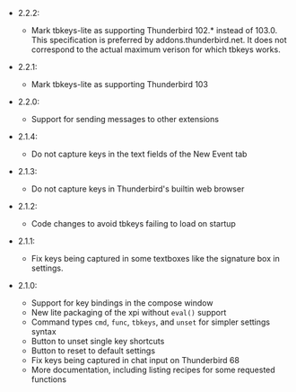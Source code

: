 - 2.2.2:

  - Mark tbkeys-lite as supporting Thunderbird 102.* instead of 103.0.
    This specification is preferred by addons.thunderbird.net.
  It does not correspond to the actual maximum verison for which tbkeys works.

- 2.2.1:

  - Mark tbkeys-lite as supporting Thunderbird 103

- 2.2.0:

  - Support for sending messages to other extensions

- 2.1.4:

  - Do not capture keys in the text fields of the New Event tab

- 2.1.3:

  - Do not capture keys in Thunderbird's builtin web browser

- 2.1.2:

  - Code changes to avoid tbkeys failing to load on startup

- 2.1.1:

  - Fix keys being captured in some textboxes like the signature box in settings.

- 2.1.0:
  - Support for key bindings in the compose window
  - New lite packaging of the xpi without `eval()` support
  - Command types `cmd`, `func`, `tbkeys`, and `unset` for simpler settings syntax
  - Button to unset single key shortcuts
  - Button to reset to default settings
  - Fix keys being captured in chat input on Thunderbird 68
  - More documentation, including listing recipes for some requested functions
